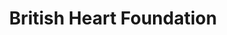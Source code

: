 ---
title: "British Heart Foundation"
url: /exeter/british-heart-foundation-fore-street/
shop: Gebrauchtwaren
---
